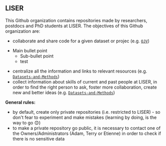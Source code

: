 ## LISER 

This Github organization contains repositories made by researchers, postdocs and PhD students at LISER. 
The objectives of this Github organization are: 
* collaborate and share code for a given dataset or projec (e.g. [`OJV`](https://github.com/Liser-Lu/OJV))
- Main bullet point
  - Sub-bullet point
  * test
* centralize all the information and links to relevant resources (e.g. [`Datasets-and-Methods`](https://github.com/Liser-Lu/Datasets-and-Methods)) 
* collect information about skills of current and past people at LISER, in order to find the right person to ask, foster more collaboration, create new and better ideas (e.g. [`Datasets-and-Methods`](https://github.com/Liser-Lu/Datasets-and-Methods)) 

**General rules:**
* by default, create only private repositories (i.e. restricted to LISER) - so don't fear to experiment and make mistakes (learning by doing, is the way to go :blush:)
* to make a private repository go public, it is necessary to contact one of the Owners/Administrators (Adam, Terry or Etienne) in order to check if there is no sensitive data

